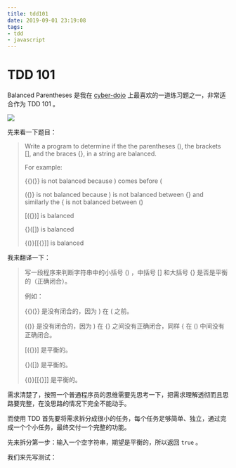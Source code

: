 ```yaml
---
title: tdd101
date: 2019-09-01 23:19:08
tags:
- tdd
- javascript
---
```


# TDD 101 

Balanced Parentheses 是我在 [cyber-dojo](https://cyber-dojo.org) 上最喜欢的一道练习题之一，非常适合作为 TDD  101 。

![](https://tva1.sinaimg.cn/large/006y8mN6ly1g6kfr172mjj31ju0qsn6c.jpg)

先来看一下题目：

> Write a program to determine if the the parentheses (),
> the brackets [], and the braces {}, in a string are balanced.
>
> For example:
>
> {{)(}} is not balanced because ) comes before (
>
> ({)} is not balanced because ) is not balanced between {}
>      and similarly the { is not balanced between ()
>
> [({})] is balanced
>
> {}([]) is balanced
>
> {()}[[{}]] is balanced

我来翻译一下：

> 写一段程序来判断字符串中的小括号 () ，中括号 [] 和大括号 {} 是否是平衡的（正确闭合）。
>
> 例如：
>
> {{)(}} 是没有闭合的，因为 ) 在 ( 之前。
>
> ({)} 是没有闭合的，因为 ) 在 {} 之间没有正确闭合，同样 { 在 () 中间没有正确闭合。
>
> [({})] 是平衡的。
>
> {}([]) 是平衡的。
>
> {()}[[{}]] 是平衡的。

需求清楚了，按照一个普通程序员的思维需要先思考一下，把需求理解透彻而且思路要完整，在没思路的情况下完全不能动手。

而使用 TDD 首先要将需求拆分成很小的任务，每个任务足够简单、独立，通过完成一个个小任务，最终交付一个完整的功能。

先来拆分第一步：输入一个空字符串，期望是平衡的，所以返回 `true` 。

我们来先写测试：

```javascript

```

